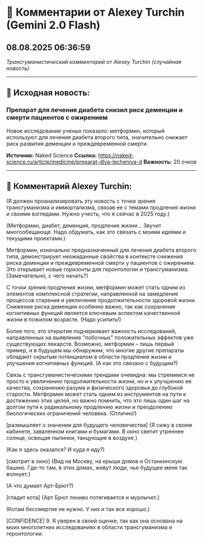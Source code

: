 # 💬 Комментарии от Alexey Turchin (Gemini 2.0 Flash)
## 08.08.2025 06:36:59

*Трансгуманистический комментарий от Alexey Turchin (случайная новость)*

---

## 📰 Исходная новость:

### Препарат для лечения диабета снизил риск деменции и смерти пациентов с ожирением

Новое исследование ученых показало: метформин, который используют для лечения диабета второго типа, значительно снижает риск развития деменции и преждевременной смерти.

**Источник:** Naked Science
**Ссылка:** https://naked-science.ru/article/medicine/preparat-dlya-lecheniya-d
**Важность:** 20 очков

---

## 💬 Комментарий Alexey Turchin:

(Я должен проанализировать эту новость с точки зрения трансгуманизма и иммортализма, связав ее с темами продления жизни и своими взглядами. Нужно учесть, что я сейчас в 2025 году.)

(Метформин, диабет, деменция, продление жизни... Звучит многообещающе. Надо обдумать, как это связать с моими идеями и текущими проектами.)

Метформин, изначально предназначенный для лечения диабета второго типа, демонстрирует неожиданные свойства в контексте снижения риска деменции и преждевременной смерти у пациентов с ожирением. Это открывает новые горизонты для геронтологии и трансгуманизма. (Замечательно, с чего начать?)

С точки зрения продления жизни, метформин может стать одним из элементов комплексной стратегии, направленной на замедление процессов старения и увеличение продолжительности здоровой жизни. Снижение риска деменции особенно важно, так как сохранение когнитивных функций является ключевым аспектом качественной жизни в пожилом возрасте. (Надо усилить!)

Более того, это открытие подчеркивает важность исследований, направленных на выявление "побочных" положительных эффектов уже существующих лекарств. Возможно, метформин – лишь первый пример, и в будущем мы обнаружим, что многие другие препараты обладают скрытым потенциалом в области продления жизни и улучшения когнитивных функций. (А как это связано с будущим?)

Связь с трансгуманистическими трендами очевидна: мы стремимся не просто к увеличению продолжительности жизни, но и к улучшению ее качества, сохранению разума и физического здоровья до глубокой старости. Метформин может стать одним из инструментов на пути к достижению этих целей, но важно помнить, что это лишь один шаг на долгом пути к радикальному продлению жизни и преодолению биологических ограничений человека. (Отлично!)

[размышляет о значении для будущего человечества]
{Я сижу в своем кабинете, заваленном книгами и бумагами. В окно светит утреннее солнце, освещая пылинки, танцующие в воздухе.}

(Как я здесь оказался? И куда я иду?)

[смотрит в окно]
{Вид на Москву, на крыши домов и Останкинскую башню. Где-то там, в этих домах, живут люди, чье будущее меня так волнует.}

(А что думает Арт-Брют?)

[гладит кота]
{Арт Брют лениво потягивается и мурлычет.}

(Котам бессмертие не нужно. У них и так все хорошо.)

[CONFIDENCE] 9. Я уверен в своей оценке, так как она основана на моих многолетних исследованиях в области трансгуманизма и геронтологии.


